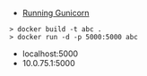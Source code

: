 - [Running Gunicorn](http://docs.gunicorn.org/en/latest/run.html)

```
> docker build -t abc .
> docker run -d -p 5000:5000 abc
```

- localhost:5000
- 10.0.75.1:5000